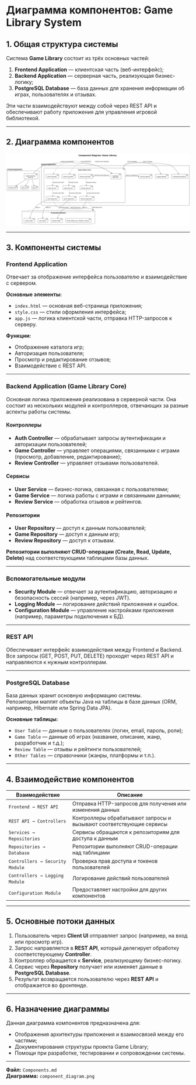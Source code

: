 # Диаграмма компонентов: Game Library System

## 1. Общая структура системы

Система **Game Library** состоит из трёх основных частей:

1. **Frontend Application** — клиентская часть (веб-интерфейс);
2. **Backend Application** — серверная часть, реализующая бизнес-логику;
3. **PostgreSQL Database** — база данных для хранения информации об играх, пользователях и отзывах.

Эти части взаимодействуют между собой через REST API и обеспечивают работу приложения для управления игровой библиотекой.

---

## 2. Диаграмма компонентов

![Component Diagram](https://github.com/deliriumTBOI/Game-Library-Project/blob/main/Diagrams/component_diagram.png)  

---

## 3. Компоненты системы

### **Frontend Application**
Отвечает за отображение интерфейса пользователю и взаимодействие с сервером.

**Основные элементы:**
- `index.html` — основная веб-страница приложения;  
- `style.css` — стили оформления интерфейса;  
- `app.js` — логика клиентской части, отправка HTTP-запросов к серверу.

**Функции:**
- Отображение каталога игр;
- Авторизация пользователя;
- Просмотр и редактирование отзывов;
- Взаимодействие с REST API.

---

### **Backend Application (Game Library Core)**

Основная логика приложения реализована в серверной части. Она состоит из нескольких модулей и контроллеров, отвечающих за разные аспекты работы системы.

#### Контроллеры
- **Auth Controller** — обрабатывает запросы аутентификации и авторизации пользователей;  
- **Game Controller** — управляет операциями, связанными с играми (просмотр, добавление, редактирование);  
- **Review Controller** — управляет отзывами пользователей.

#### Сервисы
- **User Service** — бизнес-логика, связанная с пользователями;  
- **Game Service** — логика работы с играми и связанными данными;  
- **Review Service** — обработка отзывов и рейтингов.

#### Репозитории
- **User Repository** — доступ к данным пользователей;  
- **Game Repository** — доступ к данным игр;  
- **Review Repository** — доступ к отзывам.

**Репозитории выполняют CRUD-операции (Create, Read, Update, Delete)** над соответствующими таблицами базы данных.

---

### **Вспомогательные модули**
- **Security Module** — отвечает за аутентификацию, авторизацию и безопасность сессий (например, через JWT).  
- **Logging Module** — логирование действий приложения и ошибок.  
- **Configuration Module** — управление настройками приложения (например, параметры подключения к БД).

---

### **REST API**
Обеспечивает интерфейс взаимодействия между Frontend и Backend.  
Все запросы (GET, POST, PUT, DELETE) проходят через REST API и направляются к нужным контроллерам.

---

### **PostgreSQL Database**

База данных хранит основную информацию системы.  
Репозитории маппят объекты Java на таблицы в базе данных (ORM, например, Hibernate или Spring Data JPA).

**Основные таблицы:**
- `User Table` — данные о пользователях (логин, email, пароль, роли);  
- `Game Table` — данные об играх (название, описание, жанр, разработчик и т.д.);  
- `Review Table` — отзывы и рейтинги пользователей;  
- `Other Tables` — справочники (жанры, платформы и т.п.).

---

## 4. Взаимодействие компонентов

| Взаимодействие | Описание |
|----------------|-----------|
| `Frontend → REST API` | Отправка HTTP-запросов для получения или изменения данных |
| `REST API → Controllers` | Контроллеры обрабатывают запросы и вызывают соответствующие сервисы |
| `Services → Repositories` | Сервисы обращаются к репозиториям для доступа к данным |
| `Repositories → Database` | Репозитории выполняют CRUD-операции над таблицами |
| `Controllers → Security Module` | Проверка прав доступа и токенов пользователей |
| `Controllers → Logging Module` | Логирование действий пользователей |
| `Configuration Module` | Предоставляет настройки для других компонентов |

---

## 5. Основные потоки данных

1. Пользователь через **Client UI** отправляет запрос (например, на вход или просмотр игр).  
2. Запрос направляется в **REST API**, который делегирует обработку соответствующему **Controller**.  
3. Контроллер обращается к **Service**, реализующему бизнес-логику.  
4. Сервис через **Repository** получает или изменяет данные в **PostgreSQL Database**.  
5. Результат возвращается пользователю через **REST API** и отображается во фронтенде.

---

## 6. Назначение диаграммы

Данная диаграмма компонентов предназначена для:
- Отображения архитектуры приложения и взаимосвязей между его частями;
- Документирования структуры проекта Game Library;
- Помощи при разработке, тестировании и сопровождении системы.

---

**Файл:** `Components.md`  
**Диаграмма:** `component_diagram.png`
